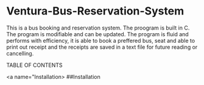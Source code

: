 # Ventura-Bus-Reservation-System

This is a bus booking and reservation system. The proogram is built in C. The program is modifiable and can be updated. The program is fluid and performs with efficiency, it is able to book a preffered bus, seat and able to print out receipt and the receipts are saved in a text file for future reading or cancelling.

TABLE OF CONTENTS

<a name="Installation></a>
##Installation

